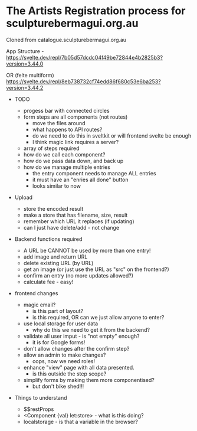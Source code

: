 # The Artists Registration process for sculpturebermagui.org.au

Cloned from catalogue.sculpturebermagui.org.au

App Structure -
https://svelte.dev/repl/7b05d57dcdc04f49be72844e4b2825b3?version=3.44.0

OR (felte multiform)
https://svelte.dev/repl/8eb738732cf74edd86f680c53e6ba253?version=3.44.2

- TODO
  - progess bar with connected circles
  - form steps are all components (not routes)
    - move the files around
    - what happens to API routes?
    - do we need to do this in sveltkit or will frontend svelte be enough
    - I think magic link requires a server?
  - array of steps required
  - how do we call each component?
  - how do we pass data down, and back up
  - how do we manage multiple entries
    - the entry component needs to manage ALL entries
    - it must have an "enries all done" button
    - looks similar to now
- Upload

  - store the encoded result
  - make a store that has filename, size, result
  - remember which URL it replaces (if updating)
  - can I just have delete/add - not change

- Backend functions required

  - A URL be CANNOT be used by more than one entry!
  - add image and return URL
  - delete existing URL (by URL)
  - get an image (or just use the URL as "src" on the frontend?)
  - confirm an entry (no more updates allowed?)
  - calculate fee - easy!

- frontend changes

  - magic email?
    - is this part of layout?
    - is this required, OR can we just allow anyone to enter?
  - use local storage for user data
    - why do this we need to get it from the backend?
  - validate all user imput - is "not empty" enough?
    - it is for Google forms!
  - don't allow changes after the confirm step?
  - allow an admin to make changes?
    - oops, now we need roles!
  - enhance "view" page with all data presented.
    - is this outside the step scope?
  - simplify forms by making them more componentised?
    - but don't bike shed!!!

- Things to understand
  - $$restProps
  - <Component {val} let:store> - what is this doing?
  - localstorage - is that a variable in the browser?
